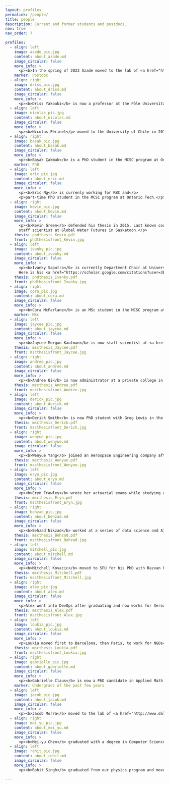 ```yaml
---
layout: profiles
permalink: /people/
title: people
description: Current and former students and postdocs.
nav: true
nav_order: 7

profiles:
  - align: left
    image: azade_pic.jpg
    content: about_azade.md
    image_circular: false
    more_info: >
      <p><b>In the spring of 2023 Azade moved to the lab of <a href="https://morgancraiglab.com/">Morgan Craig</a> at UdM.</p>
    marker: Postdoc
  - align: right
    image: driss_pic.jpg
    content: about_driss.md
    image_circular: false
    more_info: >
      <p><b>Driss Yakoubi</b> is now a professor at the Pôle Universitaire Léonard de Vinci in Paris.</p>
  - align: left
    image: nicolas_pic.jpg
    content: about_nicolas.md
    image_circular: false
    more_info: >
      <p><b>Nicolas Périnet</p> moved to the University of Chile in 2013 and seems to have settled there.</p>
  - align: right
    image: basak_pic.jpg
    content: about_basak.md
    image_circular: false
    more_info: >
      <p><b>Başak Çakmak</b> is a PhD student in the MCSC program at Ontario Tech.</p>
    marker: PhD
  - align: left
    image: eric_pic.jpg
    content: about_eric.md
    image_circular: false
    more_info: >
      <p><b>Eric Ng</b> is currenly working for RBC and</p>
      <p>part-time PhD student in the MCSC program at Ontario Tech.</p>
  - align: right
    image: kevin_pic.jpg
    content: about_kevin.md
    image_circular: false
    more_info: >
      <p><b>Kevin Green</b> defended his thesis in 2015. Last known coordinates:
      staff scientist at Global Water Futures in Saskatoon.</p>
    thesis: phdthesis_Kevin.pdf
    front: phdthesisfront_Kevin.jpg
  - align: left
    image: ivanky_pic.jpg
    content: about_ivanky.md
    image_circular: false
    more_info: >
      <p><b>Ivanky Saputra</b> is currently Department Chair at Universitas Pelita Harapan, Jakarta, Indonesia.
      Here is his <a href="https://scholar.google.com/citations?user=3B45E3cAAAAJ">Google Scholar profile</a>.</p>
    thesis: phdthesis_Ivanky.pdf
    front: phdthesisfront_Ivanky.jpg
  - align: right
    image: cora_pic.jpg
    content: about_cora.md
    image_circular: false
    more_info: >
      <p><b>Cora McFarlane</b> is an MSc student in the MCSC program at Ontario Tech.</p>
    marker: MSc
  - align: left
    image: jaycee_pic.jpg
    content: about_jaycee.md
    image_circular: false
    more_info: >
      <p><b>Jaycee Morgan Kaufman</b> is now staff scientist at <a href="https://appliedsciences.klick.com/">Klick Labs</a>.</p>
    thesis: mscthesis_Jaycee.pdf
    front: mscthesisfront_Jaycee.jpg
  - align: right
    image: andree_pic.jpg
    content: about_andree.md
    image_circular: false
    more_info: >
      <p><b>Andree Qi</b> is now administrator at a private college in Toronto.</p>
    thesis: mscthesis_Andree.pdf
    front: mscthesisfront_Andree.jpg
  - align: left
    image: derick_pic.jpg
    content: about_derick.md
    image_circular: false
    more_info: >
      <p><b>Derick Smith</b> is now PhD student with Greg Lewis in the MCSC program.</p>
    thesis: mscthesis_Derick.pdf
    front: mscthesisfront_Derick.jpg
  - align: right
    image: wenyue_pic.jpg
    content: about_wenyue.md
    image_circular: false
    more_info: >
      <p><b>Wenyue Yang</b> joined an Aerospace Engineering company after graduating.</p>
    thesis: mscthesis_Wenyue.pdf
    front: mscthesisfront_Wenyue.jpg
  - align: left
    image: eryn_pic.jpg
    content: about_eryn.md
    image_circular: false
    more_info: >
      <p><b>Eryn Frawley</b> wrote her actuarial exams while studying at Ontario Tech and is now a consultant with Telus Health One.</p>
    thesis: mscthesis_Eryn.pdf
    front: mscthesisfront_Eryn.jpg
  - align: right
    image: behzad_pic.jpg
    content: about_behzad.md
    image_circular: false
    more_info: >
      <p><b>Behzad Nikzad</b> worked at a series of data science and AI-related startups and is now with Tempered AI.</p>
    thesis: mscthesis_Behzad.pdf
    front: mscthesisfront_Behzad.jpg
  - align: left
    image: mitchell_pic.jpg
    content: about_mitchell.md
    image_circular: false
    more_info: >
      <p><b>Mitchell Kovacic</b> moved to SFU for his PhD with Razvan Fetecau and JF Williams which he finished in 2018.</p>
    thesis: mscthesis_Mitchell.pdf
    front: mscthesisfront_Mitchell.jpg
  - align: right
    image: alex_pic.jpg
    content: about_alex.md
    image_circular: false
    more_info: >
      <p>Alex went into DevOps after graduating and now works for Xerox.</p>
    thesis: mscthesis_Alex.pdf
    front: mscthesisfront_Alex.jpg
  - align: left
    image: loukia_pic.jpg
    content: about_loukia.md
    image_circular: false
    more_info: >
      <p>Loukia moved first to Barcelona, then Paris, to work for NGOs</p>
    thesis: mscthesis_Loukia.pdf
    front: mscthesisfront_Loukia.jpg
  - align: right
    image: gabrielle_pic.jpg
    content: about_gabrielle.md
    image_circular: false
    more_info: >
      <p><b>Gabrielle Claus</b> is now a PhD candidate in Applied Math at UNH.</p>
    marker: Undergrads of the past few years
  - align: left
    image: jacob_pic.jpg
    content: about_jacob.md
    image_circular: false
    more_info: >
      <p><b>Jacob Morra</b> moved to the lab of <a href="http://www.daleylab.org/lab/grav/">Mark Daley</a> where he obtained his PhD in 2023 and is now active as a postdoc.</p>
  - align: right
    image: mei_yu_pic.jpg
    content: about_mei_yu.md
    image_circular: false
    more_info: >
      <p><b>Mei-yu Chen</b> graduated with a degree in Computer Science and is now Data Engineer at Scotia Bank.</p>
  - align: left
    image: rohit_pic.jpg
    content: about_rohit.md
    image_circular: false
    more_info: >
      <p><b>Rohit Singh</b> graduated from our physics program and moved to Queen's for his MSc in 2021.</p>
      
---
```

